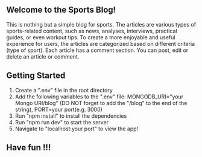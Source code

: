 ## Welcome to the Sports Blog!

This is nothing but a simple blog for sports. The articles are various types of sports-related content, such as news, analyses, interviews, practical guides, or even workout tips. To create a more enjoyable and useful experience for users, the articles are categorized based on different criteria (type of sport). Each article has a comment section. You can post, edit or delete an article or comment.

## Getting Started

1. Create a ".env" file in the root directory
2. Add the following variables to the ".env" file: MONGODB_URI="your Mongo URI/blog" (DO NOT forget to add the "/blog" to the end of the string), PORT=your port(e.g. 3000)
3. Run "npm install" to install the dependencies
4. Run "npm run dev" to start the server
5. Navigate to "localhost:your port" to view the app!

## Have fun !!!
